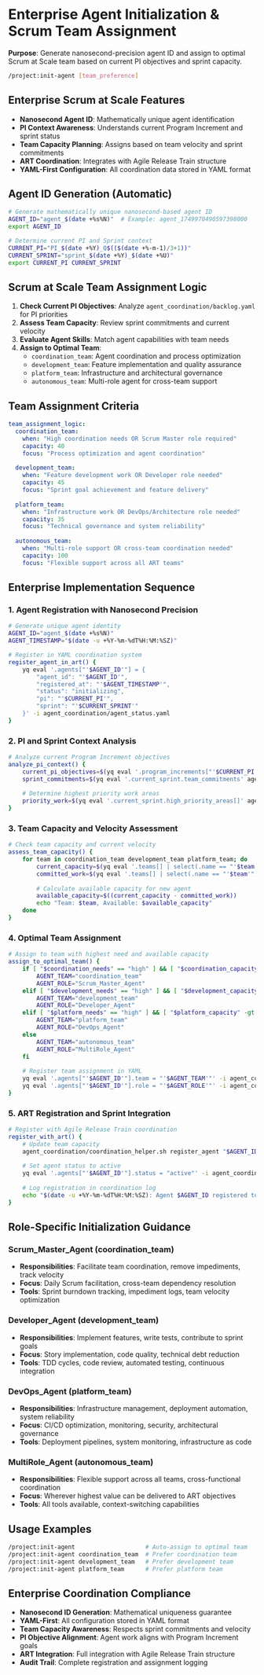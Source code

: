 # Enterprise Agent Initialization & Scrum Team Assignment

**Purpose**: Generate nanosecond-precision agent ID and assign to optimal Scrum at Scale team based on current PI objectives and sprint capacity.

```bash
/project:init-agent [team_preference]
```

## Enterprise Scrum at Scale Features
- **Nanosecond Agent ID**: Mathematically unique agent identification
- **PI Context Awareness**: Understands current Program Increment and sprint status
- **Team Capacity Planning**: Assigns based on team velocity and sprint commitments
- **ART Coordination**: Integrates with Agile Release Train structure
- **YAML-First Configuration**: All coordination data stored in YAML format

## Agent ID Generation (Automatic)
```bash
# Generate mathematically unique nanosecond-based agent ID
AGENT_ID="agent_$(date +%s%N)"  # Example: agent_1749970490597398000
export AGENT_ID

# Determine current PI and Sprint context
CURRENT_PI="PI_$(date +%Y)_Q$(($(date +%-m-1)/3+1))"
CURRENT_SPRINT="sprint_$(date +%Y)_$(date +%U)"
export CURRENT_PI CURRENT_SPRINT
```

## Scrum at Scale Team Assignment Logic
1. **Check Current PI Objectives**: Analyze `agent_coordination/backlog.yaml` for PI priorities
2. **Assess Team Capacity**: Review sprint commitments and current velocity
3. **Evaluate Agent Skills**: Match agent capabilities with team needs
4. **Assign to Optimal Team**:
   - `coordination_team`: Agent coordination and process optimization
   - `development_team`: Feature implementation and quality assurance
   - `platform_team`: Infrastructure and architectural governance
   - `autonomous_team`: Multi-role agent for cross-team support

## Team Assignment Criteria
```yaml
team_assignment_logic:
  coordination_team:
    when: "High coordination needs OR Scrum Master role required"
    capacity: 40
    focus: "Process optimization and agent coordination"
    
  development_team:
    when: "Feature development work OR Developer role needed"
    capacity: 45
    focus: "Sprint goal achievement and feature delivery"
    
  platform_team:
    when: "Infrastructure work OR DevOps/Architecture role needed"
    capacity: 35
    focus: "Technical governance and system reliability"
    
  autonomous_team:
    when: "Multi-role support OR cross-team coordination needed"
    capacity: 100
    focus: "Flexible support across all ART teams"
```

## Enterprise Implementation Sequence

### 1. Agent Registration with Nanosecond Precision
```bash
# Generate unique agent identity
AGENT_ID="agent_$(date +%s%N)"
AGENT_TIMESTAMP="$(date -u +%Y-%m-%dT%H:%M:%SZ)"

# Register in YAML coordination system
register_agent_in_art() {
    yq eval '.agents["'$AGENT_ID'"] = {
        "agent_id": "'$AGENT_ID'",
        "registered_at": "'$AGENT_TIMESTAMP'",
        "status": "initializing",
        "pi": "'$CURRENT_PI'",
        "sprint": "'$CURRENT_SPRINT'"
    }' -i agent_coordination/agent_status.yaml
}
```

### 2. PI and Sprint Context Analysis
```bash
# Analyze current Program Increment objectives
analyze_pi_context() {
    current_pi_objectives=$(yq eval '.program_increments["'$CURRENT_PI'"].objectives' agent_coordination/backlog.yaml)
    sprint_commitments=$(yq eval '.current_sprint.team_commitments' agent_coordination/backlog.yaml)
    
    # Determine highest priority work areas
    priority_work=$(yq eval '.current_sprint.high_priority_areas[]' agent_coordination/backlog.yaml)
}
```

### 3. Team Capacity and Velocity Assessment
```bash
# Check team capacity and current velocity
assess_team_capacity() {
    for team in coordination_team development_team platform_team; do
        current_capacity=$(yq eval '.teams[] | select(.name == "'$team'") | .current_capacity' agent_coordination/backlog.yaml)
        committed_work=$(yq eval '.teams[] | select(.name == "'$team'") | .sprint_commitment' agent_coordination/backlog.yaml)
        
        # Calculate available capacity for new agent
        available_capacity=$((current_capacity - committed_work))
        echo "Team: $team, Available: $available_capacity"
    done
}
```

### 4. Optimal Team Assignment
```bash
# Assign to team with highest need and available capacity
assign_to_optimal_team() {
    if [ "$coordination_needs" == "high" ] && [ "$coordination_capacity" -gt 0 ]; then
        AGENT_TEAM="coordination_team"
        AGENT_ROLE="Scrum_Master_Agent"
    elif [ "$development_needs" == "high" ] && [ "$development_capacity" -gt 0 ]; then
        AGENT_TEAM="development_team"
        AGENT_ROLE="Developer_Agent"
    elif [ "$platform_needs" == "high" ] && [ "$platform_capacity" -gt 0 ]; then
        AGENT_TEAM="platform_team"
        AGENT_ROLE="DevOps_Agent"
    else
        AGENT_TEAM="autonomous_team"
        AGENT_ROLE="MultiRole_Agent"
    fi
    
    # Register team assignment in YAML
    yq eval '.agents["'$AGENT_ID'"].team = "'$AGENT_TEAM'"' -i agent_coordination/agent_status.yaml
    yq eval '.agents["'$AGENT_ID'"].role = "'$AGENT_ROLE'"' -i agent_coordination/agent_status.yaml
}
```

### 5. ART Registration and Sprint Integration
```bash
# Register with Agile Release Train coordination
register_with_art() {
    # Update team capacity
    agent_coordination/coordination_helper.sh register_agent "$AGENT_ID" "$AGENT_TEAM" 100 "sprint_contribution"
    
    # Set agent status to active
    yq eval '.agents["'$AGENT_ID'"].status = "active"' -i agent_coordination/agent_status.yaml
    
    # Log registration in coordination log
    echo "$(date -u +%Y-%m-%dT%H:%M:%SZ): Agent $AGENT_ID registered to $AGENT_TEAM as $AGENT_ROLE" >> agent_coordination/coordination_log.yaml
}
```

## Role-Specific Initialization Guidance

### Scrum_Master_Agent (coordination_team)
- **Responsibilities**: Facilitate team coordination, remove impediments, track velocity
- **Focus**: Daily Scrum facilitation, cross-team dependency resolution
- **Tools**: Sprint burndown tracking, impediment logs, team velocity optimization

### Developer_Agent (development_team)  
- **Responsibilities**: Implement features, write tests, contribute to sprint goals
- **Focus**: Story implementation, code quality, technical debt reduction
- **Tools**: TDD cycles, code review, automated testing, continuous integration

### DevOps_Agent (platform_team)
- **Responsibilities**: Infrastructure management, deployment automation, system reliability
- **Focus**: CI/CD optimization, monitoring, security, architectural governance
- **Tools**: Deployment pipelines, system monitoring, infrastructure as code

### MultiRole_Agent (autonomous_team)
- **Responsibilities**: Flexible support across all teams, cross-functional coordination
- **Focus**: Wherever highest value can be delivered to ART objectives
- **Tools**: All tools available, context-switching capabilities

## Usage Examples
```bash
/project:init-agent                    # Auto-assign to optimal team
/project:init-agent coordination_team  # Prefer coordination team
/project:init-agent development_team   # Prefer development team
/project:init-agent platform_team      # Prefer platform team
```

## Enterprise Coordination Compliance
- **Nanosecond ID Generation**: Mathematical uniqueness guarantee
- **YAML-First**: All configuration stored in YAML format
- **Team Capacity Awareness**: Respects sprint commitments and velocity
- **PI Objective Alignment**: Agent work aligns with Program Increment goals
- **ART Integration**: Full integration with Agile Release Train structure
- **Audit Trail**: Complete registration and assignment logging
